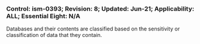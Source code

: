 ### Control: ism-0393; Revision: 8; Updated: Jun-21; Applicability: ALL; Essential Eight: N/A
<p>Databases and their contents are classified based on the sensitivity or classification of data that they contain.</p>